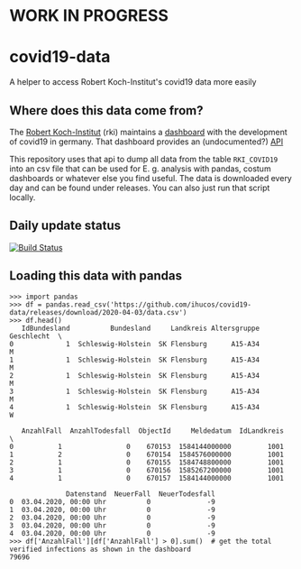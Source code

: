 # WORK IN PROGRESS

# covid19-data
A helper to access Robert Koch-Institut's covid19 data more easily

## Where does this data come from?
The [Robert Koch-Institut](https://www.rki.de/) (rki) maintains a [dashboard](https://experience.arcgis.com/experience/478220a4c454480e823b17327b2bf1d4) with the development of covid19 in germany.
That dashboard provides an (undocumented?) [API](https://services7.arcgis.com/mOBPykOjAyBO2ZKk/arcgis/rest/services/RKI_COVID19/FeatureServer/0/query)

This repository uses that api to dump all data from the table `RKI_COVID19` into an csv file that can be used for E. g. analysis with pandas, costum dashboards or whatever else you find useful. The data is downloaded every day and can be found under releases. You can also just run that script locally.


## Daily update status
[![Build Status](https://travis-ci.org/ihucos/covid19-data.svg?branch=master)](https://travis-ci.org/ihucos/covid19-data)

## Loading this data with pandas
```
>>> import pandas
>>> df = pandas.read_csv('https://github.com/ihucos/covid19-data/releases/download/2020-04-03/data.csv')
>>> df.head()
   IdBundesland          Bundesland     Landkreis Altersgruppe Geschlecht  \
0             1  Schleswig-Holstein  SK Flensburg      A15-A34          M
1             1  Schleswig-Holstein  SK Flensburg      A15-A34          M
2             1  Schleswig-Holstein  SK Flensburg      A15-A34          M
3             1  Schleswig-Holstein  SK Flensburg      A15-A34          M
4             1  Schleswig-Holstein  SK Flensburg      A15-A34          W

   AnzahlFall  AnzahlTodesfall  ObjectId     Meldedatum  IdLandkreis  \
0           1                0    670153  1584144000000         1001
1           2                0    670154  1584576000000         1001
2           1                0    670155  1584748800000         1001
3           1                0    670156  1585267200000         1001
4           1                0    670157  1584144000000         1001

              Datenstand  NeuerFall  NeuerTodesfall
0  03.04.2020, 00:00 Uhr          0              -9
1  03.04.2020, 00:00 Uhr          0              -9
2  03.04.2020, 00:00 Uhr          0              -9
3  03.04.2020, 00:00 Uhr          0              -9
4  03.04.2020, 00:00 Uhr          0              -9
>>> df['AnzahlFall'][df['AnzahlFall'] > 0].sum()  # get the total verified infections as shown in the dashboard
79696
```

